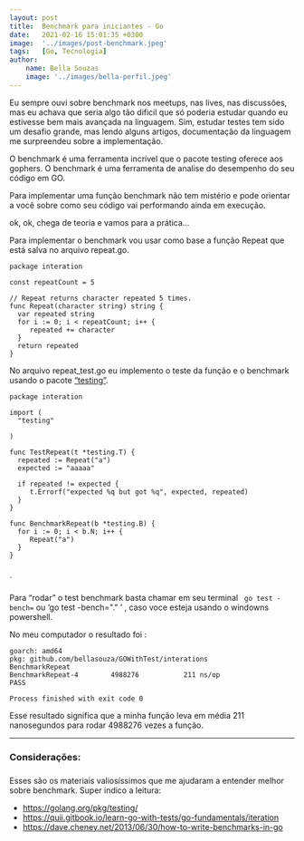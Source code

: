 ```yaml
---
layout: post
title:  Benchmark para iniciantes - Go
date:   2021-02-16 15:01:35 +0300
image:  '../images/post-benchmark.jpeg'
tags:   [Go, Tecnologia]
author: 
    name: Bella Souzas
    image: '../images/bella-perfil.jpeg'
---
```

Eu sempre ouvi sobre benchmark nos meetups, nas lives, nas discussões, mas eu achava que seria algo tão dificil que só poderia estudar quando eu estivesse bem mais avançada na linguagem. Sim, estudar testes tem sido um desafio grande, mas lendo alguns artigos, documentação da linguagem me surpreendeu sobre a implementação.

O benchmark é uma ferramenta incrível que o pacote testing oferece aos gophers. O benchmark é uma ferramenta de analise do desempenho do seu código em GO.

Para implementar uma função benchmark não tem mistério e pode orientar a você sobre como seu código vai performando ainda em execução.

ok, ok, chega de teoria e vamos para a prática…

Para implementar o benchmark vou usar como base a função Repeat que está salva no arquivo repeat.go.

~~~golang
package interation
 
const repeatCount = 5
 
// Repeat returns character repeated 5 times.
func Repeat(character string) string {
  var repeated string
  for i := 0; i < repeatCount; i++ {
     repeated += character
  }
  return repeated
}
 ~~~


No arquivo repeat_test.go eu implemento o teste da função e o  benchmark usando o pacote  [“testing”](https://golang.org/pkg/testing/ ).

~~~golang 
package interation
 
import (
  "testing"
 
)
 
func TestRepeat(t *testing.T) {
  repeated := Repeat("a")
  expected := "aaaaa"
 
  if repeated != expected {
     t.Errorf("expected %q but got %q", expected, repeated)
  }
}
 
func BenchmarkRepeat(b *testing.B) {
  for i := 0; i < b.N; i++ {
     Repeat("a")
  }
}
 
~~~
`

Para “rodar” o test benchmark basta chamar em seu terminal ` go test -bench=` ou ‘go test -bench="." ’ , caso voce esteja usando o windowns powershell.

No meu computador o resultado foi :

~~~
goarch: amd64
pkg: github.com/bellasouza/GOWithTest/interations
BenchmarkRepeat
BenchmarkRepeat-4   	 4988276	       211 ns/op
PASS

Process finished with exit code 0
~~~ 

Esse resultado significa que a minha função leva em média 211 nanosegundos para rodar 4988276 vezes a função.


---


### Considerações: <h3>
Esses são os materiais valiosíssimos que me ajudaram a entender melhor sobre benchmark.
Super indico a leitura:

* https://golang.org/pkg/testing/
* https://quii.gitbook.io/learn-go-with-tests/go-fundamentals/iteration
* https://dave.cheney.net/2013/06/30/how-to-write-benchmarks-in-go


